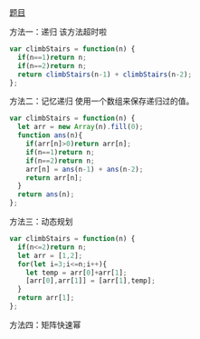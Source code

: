 [题目](https://leetcode.cn/problems/climbing-stairs/)

方法一：递归
该方法超时啦
```js
var climbStairs = function(n) {
  if(n==1)return n;
  if(n==2)return n;
  return climbStairs(n-1) + climbStairs(n-2);
};
```

方法二：记忆递归
使用一个数组来保存递归过的值。
```js
var climbStairs = function(n) {
  let arr = new Array(n).fill(0);
  function ans(n){
    if(arr[n]>0)return arr[n];
    if(n==1)return n;
    if(n==2)return n;
    arr[n] = ans(n-1) + ans(n-2);
    return arr[n];
  }
  return ans(n);
};
```

方法三：动态规划
```js
var climbStairs = function(n) {
  if(n<=2)return n;
  let arr = [1,2];
  for(let i=3;i<=n;i++){
    let temp = arr[0]+arr[1];
    [arr[0],arr[1]] = [arr[1],temp];
  }
  return arr[1];
};
```

方法四：矩阵快速幂

